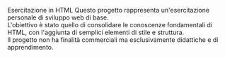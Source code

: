 Esercitazione in HTML
Questo progetto rappresenta un'esercitazione personale di sviluppo web di base.  
L'obiettivo è stato quello di consolidare le conoscenze fondamentali di HTML, con l'aggiunta di semplici elementi di stile e struttura.  
Il progetto non ha finalità commerciali ma esclusivamente didattiche e di apprendimento.
